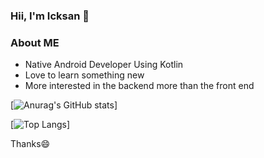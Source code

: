 ### Hii, I'm Icksan 👋

### About ME
* Native Android Developer Using Kotlin
* Love to learn something new
* More interested in the backend more than the front end

[![Anurag's GitHub stats](https://github-readme-stats.vercel.app/api?username=icksannugrahaa&show_icons=true&theme=radical)]

[![Top Langs](https://github-readme-stats.vercel.app/api/top-langs/?username=icksannugrahaa&theme=radical)]

Thanks😄
<!--
**icksannugrahaa/icksannugrahaa** is a ✨ _special_ ✨ repository because its `README.md` (this file) appears on your GitHub profile.

Here are some ideas to get you started:

- 🔭 I’m currently working on ...
- 🌱 I’m currently learning ...
- 👯 I’m looking to collaborate on ...
- 🤔 I’m looking for help with ...
- 💬 Ask me about ...
- 📫 How to reach me: ...
- 😄 Pronouns: ...
- ⚡ Fun fact: ...
-->
